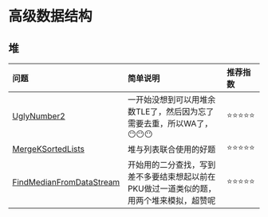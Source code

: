 # 高级数据结构

## 堆

| 问题 | 简单说明 | 推荐指数 |
|:--------|:------------|:---------------|
| [UglyNumber2](https://www.lintcode.com/problem/ugly-number-ii/description) | 一开始没想到可以用堆余数TLE了，然后因为忘了需要去重，所以WA了，😶😶😶 |  ⭐️️️⭐️️⭐️️️⭐️⭐️ |
| [MergeKSortedLists](https://www.lintcode.com/problem/merge-k-sorted-lists/description) | 堆与列表联合使用的好题 |  ⭐️️️⭐️️⭐️️️⭐️⭐️ |
| [FindMedianFromDataStream](https://www.lintcode.com/problem/find-median-from-data-stream/description) | 开始用的二分查找，写到差不多要结束想起以前在PKU做过一道类似的题，用两个堆来模拟，超赞呢 |  ⭐️️️⭐️️⭐️️️⭐️⭐️ |
